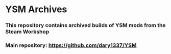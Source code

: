 # YSM Archives

### This repository contains archived builds of YSM mods from the Steam Workshop

### Main repository: https://github.com/dary1337/YSM
